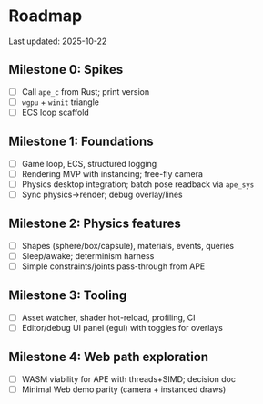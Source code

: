 # Roadmap

Last updated: 2025-10-22

## Milestone 0: Spikes
- [ ] Call `ape_c` from Rust; print version
- [ ] `wgpu` + `winit` triangle
- [ ] ECS loop scaffold

## Milestone 1: Foundations
- [ ] Game loop, ECS, structured logging
- [ ] Rendering MVP with instancing; free-fly camera
- [ ] Physics desktop integration; batch pose readback via `ape_sys`
- [ ] Sync physics→render; debug overlay/lines

## Milestone 2: Physics features
- [ ] Shapes (sphere/box/capsule), materials, events, queries
- [ ] Sleep/awake; determinism harness
- [ ] Simple constraints/joints pass-through from APE

## Milestone 3: Tooling
- [ ] Asset watcher, shader hot-reload, profiling, CI
- [ ] Editor/debug UI panel (egui) with toggles for overlays

## Milestone 4: Web path exploration
- [ ] WASM viability for APE with threads+SIMD; decision doc
- [ ] Minimal Web demo parity (camera + instanced draws)
